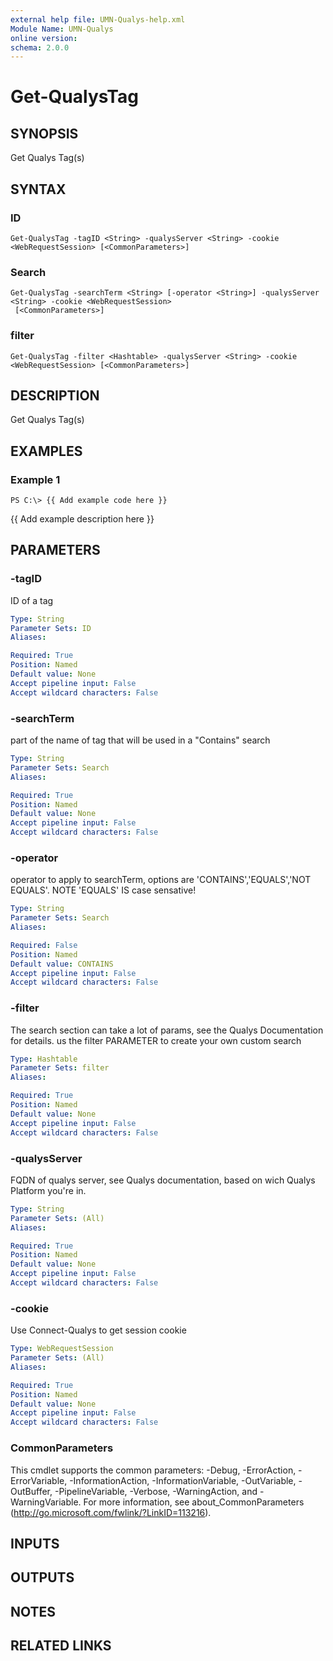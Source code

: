 ```yaml
---
external help file: UMN-Qualys-help.xml
Module Name: UMN-Qualys
online version: 
schema: 2.0.0
---
```


# Get-QualysTag

## SYNOPSIS
Get Qualys Tag(s)

## SYNTAX

### ID
```
Get-QualysTag -tagID <String> -qualysServer <String> -cookie <WebRequestSession> [<CommonParameters>]
```

### Search
```
Get-QualysTag -searchTerm <String> [-operator <String>] -qualysServer <String> -cookie <WebRequestSession>
 [<CommonParameters>]
```

### filter
```
Get-QualysTag -filter <Hashtable> -qualysServer <String> -cookie <WebRequestSession> [<CommonParameters>]
```

## DESCRIPTION
Get Qualys Tag(s)

## EXAMPLES

### Example 1
```
PS C:\> {{ Add example code here }}
```

{{ Add example description here }}

## PARAMETERS

### -tagID
ID of a tag

```yaml
Type: String
Parameter Sets: ID
Aliases: 

Required: True
Position: Named
Default value: None
Accept pipeline input: False
Accept wildcard characters: False
```

### -searchTerm
part of the name of tag that will be used in a "Contains" search

```yaml
Type: String
Parameter Sets: Search
Aliases: 

Required: True
Position: Named
Default value: None
Accept pipeline input: False
Accept wildcard characters: False
```

### -operator
operator to apply to searchTerm, options are 'CONTAINS','EQUALS','NOT EQUALS'. 
NOTE 'EQUALS' IS case sensative!

```yaml
Type: String
Parameter Sets: Search
Aliases: 

Required: False
Position: Named
Default value: CONTAINS
Accept pipeline input: False
Accept wildcard characters: False
```

### -filter
The search section can take a lot of params, see the Qualys Documentation for details. 
us the filter PARAMETER to create your own custom search

```yaml
Type: Hashtable
Parameter Sets: filter
Aliases: 

Required: True
Position: Named
Default value: None
Accept pipeline input: False
Accept wildcard characters: False
```

### -qualysServer
FQDN of qualys server, see Qualys documentation, based on wich Qualys Platform you're in.

```yaml
Type: String
Parameter Sets: (All)
Aliases: 

Required: True
Position: Named
Default value: None
Accept pipeline input: False
Accept wildcard characters: False
```

### -cookie
Use Connect-Qualys to get session cookie

```yaml
Type: WebRequestSession
Parameter Sets: (All)
Aliases: 

Required: True
Position: Named
Default value: None
Accept pipeline input: False
Accept wildcard characters: False
```

### CommonParameters
This cmdlet supports the common parameters: -Debug, -ErrorAction, -ErrorVariable, -InformationAction, -InformationVariable, -OutVariable, -OutBuffer, -PipelineVariable, -Verbose, -WarningAction, and -WarningVariable. For more information, see about_CommonParameters (http://go.microsoft.com/fwlink/?LinkID=113216).

## INPUTS

## OUTPUTS

## NOTES

## RELATED LINKS

